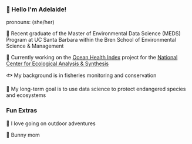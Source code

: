 
### :sunflower: Hello I'm Adelaide! 
pronouns: (she/her)

:book:  Recent graduate of the Master of Environmental Data Science (MEDS) Program at UC Santa Barbara within the Bren School of Environmental Science & Management

🐳 Currently working on the [Ocean Health Index](http://example.com) project for the [National Center for Ecological Analysis & Synthesis](https://www.nceas.ucsb.edu/)

:fish: My background is in fisheries monitoring and conservation

:snail: My long-term goal is to use data science to protect endangered species and ecosystems 
### Fun Extras
:hiking_boot: I love going on outdoor adventures

:rabbit: Bunny mom 


<!--
**adelaiderobinson/adelaiderobinson** is a ✨ _special_ ✨ repository because its `README.md` (this file) appears on your GitHub profile.

Here are some ideas to get you started:

- 🔭 I’m currently working on ...
- 🌱 I’m currently learning ...
- 👯 I’m looking to collaborate on ...
- 🤔 I’m looking for help with ...
- 💬 Ask me about ...
- 📫 How to reach me: ...
- 😄 Pronouns: ...
- ⚡ Fun fact: ...
-->
